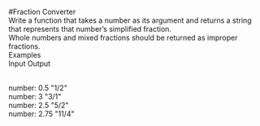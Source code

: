 #Fraction Converter
<br />
Write a function that takes a number as its argument and returns a string that represents that number’s simplified fraction.
<br />
Whole numbers and mixed fractions should be returned as improper fractions.
<br />
Examples
<br />
Input	Output

<br />
number:
0.5	"1/2"
<br />
number:
3	"3/1"
<br />
number:
2.5	"5/2"
<br />
number:
2.75	"11/4"